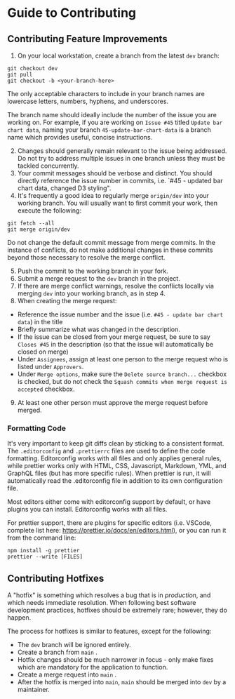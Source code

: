 # Guide to Contributing

## Contributing Feature Improvements

1. On your local workstation, create a branch from the latest `dev` branch:

```
git checkout dev
git pull
git checkout -b <your-branch-here>
```

The only acceptable characters to include in your branch names are lowercase letters, numbers, hyphens, and underscores.

The branch name should ideally include the number of the issue you are working on. For example, if you are working on `Issue #45` titled `Update bar chart data`, naming your branch `45-update-bar-chart-data` is a branch name which provides useful, concise instructions.

2. Changes should generally remain relevant to the issue being addressed. Do not try to address multiple issues in one branch unless they must be tackled concurrently.
3. Your commit messages should be verbose and distinct. You should directly reference the issue number in commits, i.e. `#45 - updated bar chart data, changed D3 styling".
4. It's frequently a good idea to regularly merge `origin/dev` into your working branch. You will usually want to first commit your work, then execute the following:

```
git fetch --all
git merge origin/dev
```

Do not change the default commit message from merge commits. In the instance of conflicts, do not make additional changes in these commits beyond those necessary to resolve the merge conflict.

5. Push the commit to the working branch in your fork.
6. Submit a merge request to the `dev` branch in the project.
7. If there are merge conflict warnings, resolve the conflicts locally via merging `dev` into your working branch, as in step 4.
8. When creating the merge request:

-   Reference the issue number and the issue (i.e. `#45 - update bar chart data`) in the title
-   Briefly summarize what was changed in the description.
-   If the issue can be closed from your merge request, be sure to say `Closes #45` in the description (so that the issue will automatically be closed on merge)
-   Under `Assignees`, assign at least one person to the merge request who is listed under `Approvers`.
-   Under `Merge options`, make sure the `Delete source branch...` checkbox is checked, but do not check the `Squash commits when merge request is accepted` checkbox.

9. At least one other person must approve the merge request before merged.

### Formatting Code

It's very important to keep git diffs clean by sticking to a consistent format. The `.editorconfig` and `.prettierrc` files are used to define the code formatting. 
Editorconfig works with all files and only applies general rules, while prettier works only with HTML, CSS, Javascript, Markdown, YML, and GraphQL files (but has more specific rules).
When prettier is run, it will automatically read the .editorconfig file in addition to its own configuration file.

Most editors either come with editorconfig support by default, or have plugins you can install. Editorconfig works with all files.

For prettier support, there are plugins for specific editors (i.e. VSCode, complete list here: https://prettier.io/docs/en/editors.html), or you can run it from the command line:

```
npm install -g prettier
prettier --write [FILES]
```

## Contributing Hotfixes

A "hotfix" is something which resolves a bug that is in _production_, and which needs immediate resolution. When following best software development practices, hotfixes should be extremely rare; however, they do happen.

The process for hotfixes is similar to features, except for the following:

-   The `dev` branch will be ignored entirely.
-   Create a branch from `main` .
-   Hotfix changes should be much narrower in focus - only make fixes which are mandatory for the application to function.
-   Create a merge request into `main` .
-   After the hotfix is merged into `main`, `main` should be merged into `dev` by a maintainer.

